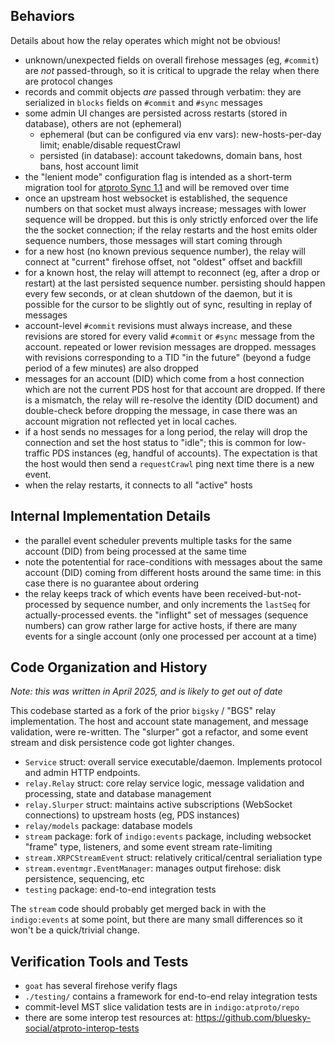 

## Behaviors

Details about how the relay operates which might not be obvious!

- unknown/unexpected fields on overall firehose messages (eg, `#commit`) are *not* passed-through, so it is critical to upgrade the relay when there are protocol changes
- records and commit objects *are* passed through verbatim: they are serialized in `blocks` fields on `#commit` and `#sync` messages
- some admin UI changes are persisted across restarts (stored in database), others are not (ephemeral)
  - ephemeral (but can be configured via env vars): new-hosts-per-day limit; enable/disable requestCrawl
  - persisted (in database): account takedowns, domain bans, host bans, host account limit
- the "lenient mode" configuration flag is intended as a short-term migration tool for [atproto Sync 1.1](https://github.com/bluesky-social/proposals/tree/main/0006-sync-iteration) and will be removed over time
- once an upstream host websocket is established, the sequence numbers on that socket must always increase; messages with lower sequence will be dropped. but this is only strictly enforced over the life the the socket connection; if the relay restarts and the host emits older sequence numbers, those messages will start coming through
- for a new host (no known previous sequence number), the relay will connect at "current" firehose offset, not "oldest" offset and backfill
- for a known host, the relay will attempt to reconnect (eg, after a drop or restart) at the last persisted sequence number. persisting should happen every few seconds, or at clean shutdown of the daemon, but it is possible for the cursor to be slightly out of sync, resulting in replay of messages
- account-level `#commit` revisions must always increase, and these revisions are stored for every valid `#commit` or `#sync` message from the account. repeated or lower revision messages are dropped. messages with revisions corresponding to a TID "in the future" (beyond a fudge period of a few minutes) are also dropped
- messages for an account (DID) which come from a host connection which are not the current PDS host for that account are dropped. If there is a mismatch, the relay will re-resolve the identity (DID document) and double-check before dropping the message, in case there was an account migration not reflected yet in local caches.
- if a host sends no messages for a long period, the relay will drop the connection and set the host status to "idle"; this is common for low-traffic PDS instances (eg, handful of accounts). The expectation is that the host would then send a `requestCrawl` ping next time there is a new event.
- when the relay restarts, it connects to all "active" hosts


## Internal Implementation Details

- the parallel event scheduler prevents multiple tasks for the same account (DID) from being processed at the same time
- note the potentential for race-conditions with messages about the same account (DID) coming from different hosts around the same time: in this case there is no guarantee about ordering
- the relay keeps track of which events have been received-but-not-processed by sequence number, and only increments the `lastSeq` for actually-processed events. the "inflight" set of messages (sequence numbers) can grow rather large for active hosts, if there are many events for a single account (only one processed per account at a time)


## Code Organization and History

*Note: this was written in April 2025, and is likely to get out of date*

This codebase started as a fork of the prior `bigsky` / "BGS" relay implementation. The host and account state management, and message validation, were re-written. The "slurper" got a refactor, and some event stream and disk persistence code got lighter changes.

- `Service` struct: overall service executable/daemon. Implements protocol and admin HTTP endpoints.
- `relay.Relay` struct: core relay service logic, message validation and processing, state and database management
- `relay.Slurper` struct: maintains active subscriptions (WebSocket connections) to upstream hosts (eg, PDS instances)
- `relay/models` package: database models
- `stream` package: fork of `indigo:events` package, including websocket "frame" type, listeners, and some event stream rate-limiting
- `stream.XRPCStreamEvent` struct: relatively critical/central serialiation type
- `stream.eventmgr.EventManager`: manages output firehose: disk persistence, sequencing, etc
- `testing` package: end-to-end integration tests

The `stream` code should probably get merged back in with the `indigo:events` at some point, but there are many small differences so it won't be a quick/trivial change.


## Verification Tools and Tests

- `goat` has several firehose verify flags
- `./testing/` contains a framework for end-to-end relay integration tests
- commit-level MST slice validation tests are in `indigo:atproto/repo`
- there are some interop test resources at: https://github.com/bluesky-social/atproto-interop-tests
